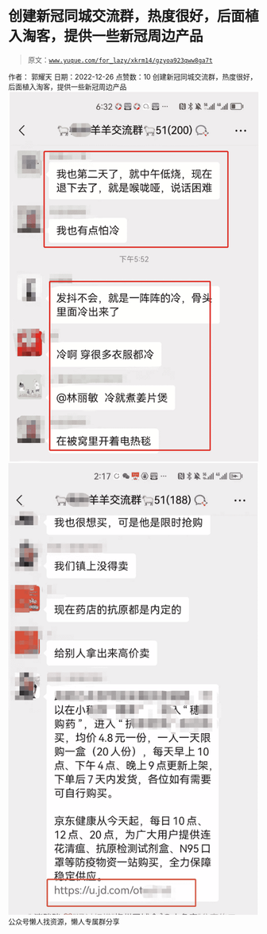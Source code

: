 # 创建新冠同城交流群，热度很好，后面植入淘客，提供一些新冠周边产品

> 原文：[`www.yuque.com/for_lazy/xkrm14/gzyoa923qww8ga7t`](https://www.yuque.com/for_lazy/xkrm14/gzyoa923qww8ga7t)

<ne-p id="u3f5f2b6c" data-lake-id="u3f5f2b6c"><ne-text id="ub220c377">作者： 郭耀天</ne-text></ne-p> <ne-p id="u222a95fa" data-lake-id="u222a95fa"><ne-text id="udafa095c">日期：2022-12-26</ne-text></ne-p> <ne-p id="u302803b5" data-lake-id="u302803b5"><ne-text id="u1f67e926">点赞数：</ne-text><ne-text id="uf297aa63" ne-bold="true">10</ne-text></ne-p> <ne-hole id="u30479fb0" data-lake-id="u30479fb0"><ne-card data-card-name="hr" data-card-type="block" id="QZZGu" data-event-boundary="card"><ne-p id="u3d2e0922" data-lake-id="u3d2e0922"><ne-text id="u2fd6184e">创建新冠同城交流群，热度很好，后面植入淘客，提供一些新冠周边产品</ne-text></ne-p> <ne-p id="u67c69ec0" data-lake-id="u67c69ec0"><ne-card data-card-name="image" data-card-type="inline" id="tQsmV" data-event-boundary="card">![](img/ef63a0f248bf15474f95b93704dbc140.png)</ne-card></ne-p> <ne-p id="uea715dd0" data-lake-id="uea715dd0"><ne-card data-card-name="image" data-card-type="inline" id="tOFhx" data-event-boundary="card">![](img/67fe8ab7f0692fbe7522c6c397e99d2b.png)</ne-card></ne-p> <ne-hole id="u55da30f5" data-lake-id="u55da30f5"><ne-card data-card-name="hr" data-card-type="block" id="tJ9yg" data-event-boundary="card"><ne-p id="uf0652d41" data-lake-id="uf0652d41"><ne-text id="ucc4522bd">公众号懒人找资源，懒人专属群分享</ne-text></ne-p></ne-card></ne-hole></ne-card></ne-hole>